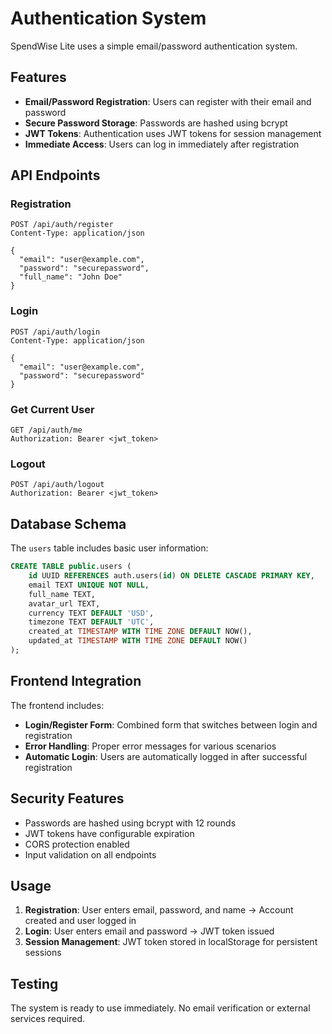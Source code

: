 # Authentication System

SpendWise Lite uses a simple email/password authentication system.

## Features

- **Email/Password Registration**: Users can register with their email and password
- **Secure Password Storage**: Passwords are hashed using bcrypt
- **JWT Tokens**: Authentication uses JWT tokens for session management
- **Immediate Access**: Users can log in immediately after registration

## API Endpoints

### Registration
```
POST /api/auth/register
Content-Type: application/json

{
  "email": "user@example.com",
  "password": "securepassword",
  "full_name": "John Doe"
}
```

### Login
```
POST /api/auth/login
Content-Type: application/json

{
  "email": "user@example.com",
  "password": "securepassword"
}
```

### Get Current User
```
GET /api/auth/me
Authorization: Bearer <jwt_token>
```

### Logout
```
POST /api/auth/logout
Authorization: Bearer <jwt_token>
```

## Database Schema

The `users` table includes basic user information:

```sql
CREATE TABLE public.users (
    id UUID REFERENCES auth.users(id) ON DELETE CASCADE PRIMARY KEY,
    email TEXT UNIQUE NOT NULL,
    full_name TEXT,
    avatar_url TEXT,
    currency TEXT DEFAULT 'USD',
    timezone TEXT DEFAULT 'UTC',
    created_at TIMESTAMP WITH TIME ZONE DEFAULT NOW(),
    updated_at TIMESTAMP WITH TIME ZONE DEFAULT NOW()
);
```

## Frontend Integration

The frontend includes:

- **Login/Register Form**: Combined form that switches between login and registration
- **Error Handling**: Proper error messages for various scenarios
- **Automatic Login**: Users are automatically logged in after successful registration

## Security Features

- Passwords are hashed using bcrypt with 12 rounds
- JWT tokens have configurable expiration
- CORS protection enabled
- Input validation on all endpoints

## Usage

1. **Registration**: User enters email, password, and name → Account created and user logged in
2. **Login**: User enters email and password → JWT token issued
3. **Session Management**: JWT token stored in localStorage for persistent sessions

## Testing

The system is ready to use immediately. No email verification or external services required. 